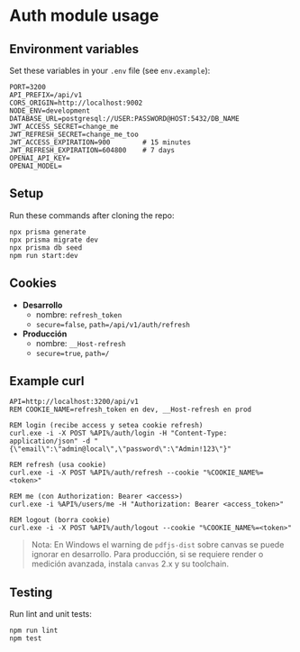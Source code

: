 # Auth module usage

## Environment variables

Set these variables in your `.env` file (see `env.example`):

```
PORT=3200
API_PREFIX=/api/v1
CORS_ORIGIN=http://localhost:9002
NODE_ENV=development
DATABASE_URL=postgresql://USER:PASSWORD@HOST:5432/DB_NAME
JWT_ACCESS_SECRET=change_me
JWT_REFRESH_SECRET=change_me_too
JWT_ACCESS_EXPIRATION=900        # 15 minutes
JWT_REFRESH_EXPIRATION=604800    # 7 days
OPENAI_API_KEY=
OPENAI_MODEL=
```

## Setup

Run these commands after cloning the repo:

```
npx prisma generate
npx prisma migrate dev
npx prisma db seed
npm run start:dev
```

## Cookies

- **Desarrollo**
  - nombre: `refresh_token`
  - `secure=false`, `path=/api/v1/auth/refresh`
- **Producción**
  - nombre: `__Host-refresh`
  - `secure=true`, `path=/`

## Example curl

```
API=http://localhost:3200/api/v1
REM COOKIE_NAME=refresh_token en dev, __Host-refresh en prod

REM login (recibe access y setea cookie refresh)
curl.exe -i -X POST %API%/auth/login -H "Content-Type: application/json" -d "{\"email\":\"admin@local\",\"password\":\"Admin!123\"}"

REM refresh (usa cookie)
curl.exe -i -X POST %API%/auth/refresh --cookie "%COOKIE_NAME%=<token>"

REM me (con Authorization: Bearer <access>)
curl.exe -i %API%/users/me -H "Authorization: Bearer <access_token>"

REM logout (borra cookie)
curl.exe -i -X POST %API%/auth/logout --cookie "%COOKIE_NAME%=<token>"
```

> Nota: En Windows el warning de `pdfjs-dist` sobre canvas se puede ignorar en desarrollo. Para producción, si se requiere render o medición avanzada, instala `canvas` 2.x y su toolchain.

## Testing

Run lint and unit tests:

```
npm run lint
npm test
```
